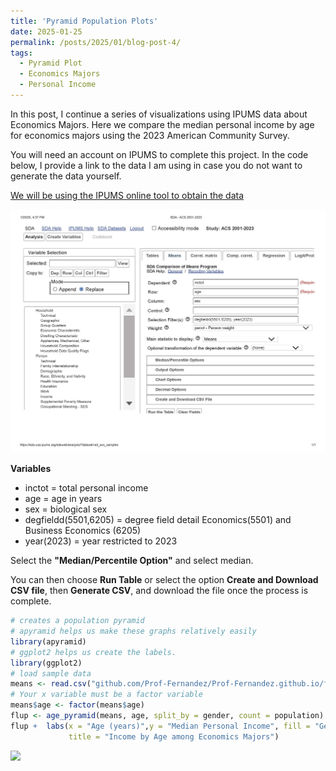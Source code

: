 ```yaml
---
title: 'Pyramid Population Plots'
date: 2025-01-25
permalink: /posts/2025/01/blog-post-4/
tags:
  - Pyramid Plot
  - Economics Majors
  - Personal Income
---
```


In this post, I continue a series of visualizations using IPUMS data about Economics Majors. Here we compare the median personal income by age for economics majors using the 2023 American Community Survey. 

You will need an account on IPUMS to complete this project. In the code below, I provide a link to the data I am using in case you do not want to generate the data yourself.

[We will be using the IPUMS online tool to obtain the data](https://usa.ipums.org/usa/sda/)

![](https://github.com/Prof-Fernandez/Prof-Fernandez.github.io/blob/f5468190791e340a1c12da544cad6c642dea72da/files/SDA%20-%20ACS%202001-2023.jpg)

__Variables__
- inctot = total personal income
- age = age in years
- sex = biological sex
- degfieldd(5501,6205) = degree field detail Economics(5501) and Business Economics (6205)
- year(2023) = year restricted to 2023

Select the __"Median/Percentile Option"__ and select median.

You can then choose __Run Table__ or select the option __Create and Download CSV file__, then __Generate CSV__, and download the file once the process is complete.

```r
# creates a population pyramid
# apyramid helps us make these graphs relatively easily
library(apyramid)
# ggplot2 helps us create the labels.
library(ggplot2)
# load sample data 
means <- read.csv("github.com/Prof-Fernandez/Prof-Fernandez.github.io/files//means (1).csv")
# Your x variable must be a factor variable
means$age <- factor(means$age)
flup <- age_pyramid(means, age, split_by = gender, count = population)
flup +  labs(x = "Age (years)",y = "Median Personal Income", fill = "Gender", 
             title = "Income by Age among Economics Majors")
```
![](https://github.com/Prof-Fernandez/Prof-Fernandez.github.io/files//econ_income_by_age.jpg)
